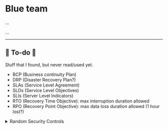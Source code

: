 # Blue team

<div class="row row-cols-md-2"><div>

...
</div><div>

...
</div></div>

<hr class="sep-both">

## 👻 To-do 👻

Stuff that I found, but never read/used yet.

<div class="row row-cols-md-2"><div>

* BCP (Business continuity Plan)
* DRP (Disaster Recovery Plan?)
* SLAs (Service Level Agreement)
* SLOs (Service Level Objectives)
* SLIs (Server Level Indicators)
* RTO (Recovery Time Objective): max interruption duration allowed
* RPO (Recovery Point Objective): max data loss duration allowed (1 hour lost?)
</div><div>

<details class="details-n">
<summary>Random Security Controls</summary>


* Set up a robust password policy
    * Length, Complexity, Periodic updates, Lock, History...
    * Lock accounts for X minutes of inactivity
    * Add strong authentication (two-factor/MFA)
* Secure external devices
    * Disable booting using an external device
    * Detect and prevent them to install something/be installed
    * Use an antivirus to scan them
    * Forbid the use of local printers <small>(over secured network printers)</small>
    * Disable autorun <small>(execution of code)</small> when connecting devices
* User permissions
    * Setup access control <small>(no excessive privileges, no shared accounts...)</small>. Only administrator should be allowed to disable/configure security-related tools.
    * Ask for a password to edit BIOS configuration
    * Disallow to remotely start a device
    * Disable unneeded programs and services
    * Disable/Limit the use of local user accounts <small>(if not required)</small>
    * Do not give admin privilege to local accounts <small>(unless required)</small>
    * Ensure we can't use a workstation without a password
    * Limit access to the Windows registry

➡️ For root/administrator accounts, the password should be updated regularly, and its usage should be justified.

➡️ Tell users when they are not allowed to access something, or when it is monitored, and when it can lead to prosecution.
</details>
</div></div>